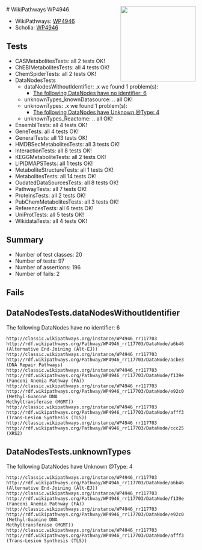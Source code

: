 <img style="float: right; width: 200px" src="https://upload.wikimedia.org/wikipedia/commons/thumb/8/83/Wplogo_with_text_500.png/640px-Wplogo_with_text_500.png" />
# WikiPathways WP4946

* WikiPathways: [WP4946](https://wikipathways.org/pathways/WP4946)
* Scholia: [WP4946](https://scholia.toolforge.org/wikipathways/WP4946)
## Tests
* CASMetabolitesTests: all 2 tests OK!
* ChEBIMetabolitesTests: all 4 tests OK!
* ChemSpiderTests: all 2 tests OK!
* DataNodesTests
    * dataNodesWithoutIdentifier: .x we found 1 problem(s):
        * [The following DataNodes have no identifier: 6](#d2d32fa5)
    * unknownTypes_knownDatasource: .. all OK!
    * unknownTypes: .x we found 1 problem(s):
        * [The following DataNodes have Unknown @Type: 4](#839973e2)
    * unknownTypes_Reactome: .. all OK!
* EnsemblTests: all 4 tests OK!
* GeneTests: all 4 tests OK!
* GeneralTests: all 13 tests OK!
* HMDBSecMetabolitesTests: all 3 tests OK!
* InteractionTests: all 8 tests OK!
* KEGGMetaboliteTests: all 2 tests OK!
* LIPIDMAPSTests: all 1 tests OK!
* MetaboliteStructureTests: all 1 tests OK!
* MetabolitesTests: all 14 tests OK!
* OudatedDataSourcesTests: all 8 tests OK!
* PathwayTests: all 7 tests OK!
* ProteinsTests: all 2 tests OK!
* PubChemMetabolitesTests: all 3 tests OK!
* ReferencesTests: all 6 tests OK!
* UniProtTests: all 5 tests OK!
* WikidataTests: all 4 tests OK!


## Summary

* Number of test classes: 20
* Number of tests: 97
* Number of assertions: 196
* Number of fails: 2

## Fails

<a name="d2d32fa5" />

## DataNodesTests.dataNodesWithoutIdentifier

The following DataNodes have no identifier: 6
```
http://classic.wikipathways.org/instance/WP4946_rr117703 http://rdf.wikipathways.org/Pathway/WP4946_rr117703/DataNode/a6b46 (Alternative End-Joining (Alt-EJ))
http://classic.wikipathways.org/instance/WP4946_rr117703 http://rdf.wikipathways.org/Pathway/WP4946_rr117703/DataNode/acbe3 (DNA Repair Pathways)
http://classic.wikipathways.org/instance/WP4946_rr117703 http://rdf.wikipathways.org/Pathway/WP4946_rr117703/DataNode/f139e (Fanconi Anemia Pathway (FA))
http://classic.wikipathways.org/instance/WP4946_rr117703 http://rdf.wikipathways.org/Pathway/WP4946_rr117703/DataNode/e92c0 (Methyl-Guanine DNA 
Methyltransferase (MGMT))
http://classic.wikipathways.org/instance/WP4946_rr117703 http://rdf.wikipathways.org/Pathway/WP4946_rr117703/DataNode/afff3 (Trans-Lesion Synthesis (TLS))
http://classic.wikipathways.org/instance/WP4946_rr117703 http://rdf.wikipathways.org/Pathway/WP4946_rr117703/DataNode/ccc25 (XRS2)
```

<a name="839973e2" />

## DataNodesTests.unknownTypes

The following DataNodes have Unknown @Type: 4
```
http://classic.wikipathways.org/instance/WP4946_rr117703 http://rdf.wikipathways.org/Pathway/WP4946_rr117703/DataNode/a6b46 (Alternative End-Joining (Alt-EJ))
http://classic.wikipathways.org/instance/WP4946_rr117703 http://rdf.wikipathways.org/Pathway/WP4946_rr117703/DataNode/f139e (Fanconi Anemia Pathway (FA))
http://classic.wikipathways.org/instance/WP4946_rr117703 http://rdf.wikipathways.org/Pathway/WP4946_rr117703/DataNode/e92c0 (Methyl-Guanine DNA 
Methyltransferase (MGMT))
http://classic.wikipathways.org/instance/WP4946_rr117703 http://rdf.wikipathways.org/Pathway/WP4946_rr117703/DataNode/afff3 (Trans-Lesion Synthesis (TLS))
```

